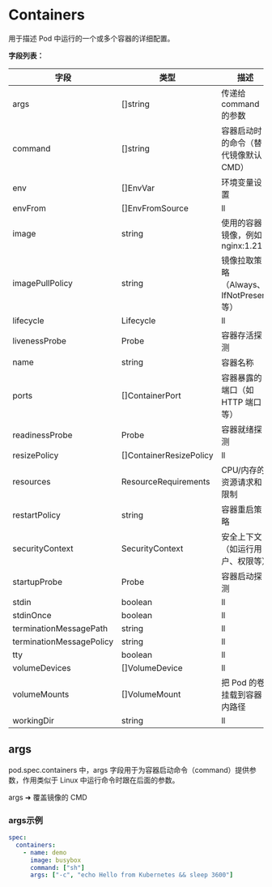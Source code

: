 # Containers

用于描述 Pod 中运行的一个或多个容器的详细配置。

**字段列表：**

|字段|类型|描述|
|----|----|----|
|args| []string|传递给 command 的参数|
|command| \[]string| 容器启动时的命令（替代镜像默认 CMD）|
|env| \[]EnvVar| 环境变量设置|
|envFrom| \[]EnvFromSource|ll|
|image|string|使用的容器镜像，例如 nginx:1.21|
|imagePullPolicy|string|镜像拉取策略（Always、IfNotPresent 等）|
|lifecycle|Lifecycle|ll|
|livenessProbe|Probe|容器存活探测|
|name|string|容器名称|
|ports|\[]ContainerPort|容器暴露的端口（如 HTTP 端口等）|
|readinessProbe|Probe|容器就绪探测|
|resizePolicy|\[]ContainerResizePolicy|ll|
|resources|ResourceRequirements|CPU/内存的资源请求和限制|
|restartPolicy|string|容器重启策略|
|securityContext|SecurityContext|安全上下文（如运行用户、权限等）|
|startupProbe|Probe|容器启动探测|
|stdin|boolean|ll|
|stdinOnce|boolean|ll|
|terminationMessagePath|string|ll|
|terminationMessagePolicy|string|ll|
|tty|boolean|ll|
|volumeDevices|[]VolumeDevice|ll|
|volumeMounts|[]VolumeMount|把 Pod 的卷挂载到容器内路径|
|workingDir|string|ll|

## args

pod.spec.containers 中，args 字段用于为容器启动命令（command）提供参数，作用类似于 Linux 中运行命令时跟在后面的参数。

args ➜ 覆盖镜像的 CMD

### args示例

```yaml
spec:
  containers:
    - name: demo
      image: busybox
      command: ["sh"]
      args: ["-c", "echo Hello from Kubernetes && sleep 3600"]
```

